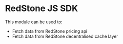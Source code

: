 # RedStone JS SDK

This module can be used to:

- Fetch data from RedStone pricing api
- Fetch data from RedStone decentralised cache layer
